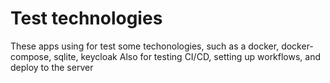 # Test technologies
These apps using for test some techonologies, such as a docker, docker-compose, sqlite, keycloak
Also for testing CI/CD, setting up workflows, and deploy to the server 